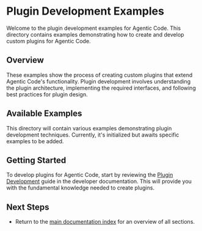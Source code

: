 # Plugin Development Examples

Welcome to the plugin development examples for Agentic Code. This directory contains examples demonstrating how to create and develop custom plugins for Agentic Code.

## Overview

These examples show the process of creating custom plugins that extend Agentic Code's functionality. Plugin development involves understanding the plugin architecture, implementing the required interfaces, and following best practices for plugin design.

## Available Examples

This directory will contain various examples demonstrating plugin development techniques. Currently, it's initialized but awaits specific examples to be added.

## Getting Started

To develop plugins for Agentic Code, start by reviewing the [Plugin Development](../../developer/plugin-development.md) guide in the developer documentation. This will provide you with the fundamental knowledge needed to create plugins.

## Next Steps

- Return to the [main documentation index](../../README.md) for an overview of all sections.